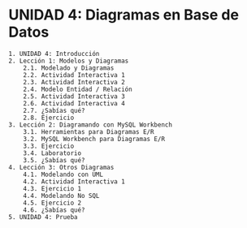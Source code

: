 # UNIDAD 4: Diagramas en Base de Datos

    1. UNIDAD 4: Introducción
    2. Lección 1: Modelos y Diagramas
        2.1. Modelado y Diagramas
        2.2. Actividad Interactiva 1
        2.3. Actividad Interactiva 2
        2.4. Modelo Entidad / Relación
        2.5. Actividad Interactiva 3
        2.6. Actividad Interactiva 4
        2.7. ¿Sabías qué?
        2.8. Ejercicio
    3. Lección 2: Diagramando con MySQL Workbench
        3.1. Herramientas para Diagramas E/R
        3.2. MySQL Workbench para Diagramas E/R
        3.3. Ejercicio
        3.4. Laboratorio
        3.5. ¿Sabías qué?
    4. Lección 3: Otros Diagramas
        4.1. Modelando con UML
        4.2. Actividad Interactiva 1
        4.3. Ejercicio 1
        4.4. Modelando No SQL
        4.5. Ejercicio 2
        4.6. ¿Sabías qué?
    5. UNIDAD 4: Prueba